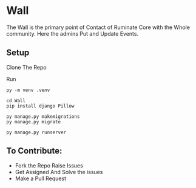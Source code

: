 # Wall
The Wall is the primary point of Contact of Ruminate Core with the Whole community. Here the admins Put and Update Events.


## Setup
Clone The Repo

Run 
```
py -m venv .venv
```
```
cd Wall
pip install django Pillow
```
```
py manage.py makemigrations
py manage.py migrate
```
```
py manage.py runserver
```


## To Contribute:

+ Fork the Repo Raise Issues
+ Get Assigned And Solve the issues
+ Make a Pull Request
